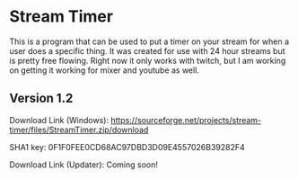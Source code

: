 # Stream Timer
This is a program that can be used to put a timer on your stream for when a user does a specific thing. It was created for use with 24 hour streams but is pretty free flowing. Right now it only works with twitch, but I am working on getting it working for mixer and youtube as well.
## Version 1.2
Download Link (Windows): https://sourceforge.net/projects/stream-timer/files/StreamTimer.zip/download

SHA1 key: 0F1F0FEE0CD68AC97DBD3D09E4557026B39282F4

Download Link (Updater): Coming soon!
